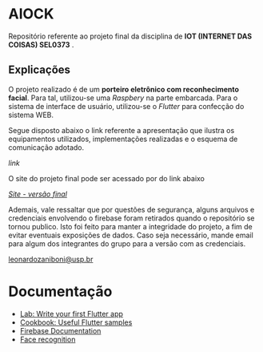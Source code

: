 # AIOCK

Repositório referente ao projeto final da disciplina de **IOT (INTERNET DAS COISAS) SEL0373** .


## Explicações


O projeto realizado é de um **porteiro eletrônico com reconhecimento facial**. Para tal, utilizou-se uma *Raspbery* na parte embarcada. Para o sistema de interface de usuário, utilizou-se o *Flutter* para confecção do sistema WEB.

Segue disposto abaixo o link referente a apresentação que ilustra os equipamentos utilizados, implementações realizadas e o esquema de comunicação adotado.

*link*


O site do projeto final pode ser acessado por do link abaixo


[*Site - versão final*](https://porteiroeletronico-sel0373.web.app/)

Ademais, vale ressaltar que por questões de segurança, alguns arquivos e credenciais envolvendo o firebase foram retirados quando o repositório se tornou publico. Isto foi feito para manter a integridade do projeto, a fim de evitar eventuais exposições de dados.
Caso seja necessário, mande email para algum dos integrantes do grupo para a versão com as credenciais.

leonardozaniboni@usp.br








# Documentação

- [Lab: Write your first Flutter app](https://docs.flutter.dev/get-started/codelab)
- [Cookbook: Useful Flutter samples](https://docs.flutter.dev/cookbook)
- [Firebase Documentation](https://firebase.google.com/docs?hl=pt)
- [Face recognition](https://pypi.org/project/face-recognition/)
